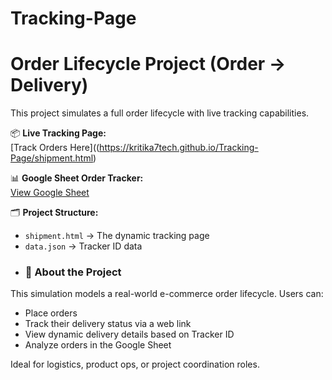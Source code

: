 # Tracking-Page
# Order Lifecycle Project (Order → Delivery)

This project simulates a full order lifecycle with live tracking capabilities.

📦 **Live Tracking Page:**  
[Track Orders Here]((https://kritika7tech.github.io/Tracking-Page/shipment.html)

📊 **Google Sheet Order Tracker:**  
[View Google Sheet](https://docs.google.com/spreadsheets/d/e/2PACX-1vR2gUmEMtULIC3xGAbpwM_gQb0VPMcQNIhP6UuGBvoWWsBx69HQCfc2RiLMAlBAVt6l8EdsLUBf_YzS/pubhtml)

🗂 **Project Structure:**
- `shipment.html` → The dynamic tracking page
- `data.json` → Tracker ID data
- ### 💼 About the Project

This simulation models a real-world e-commerce order lifecycle. Users can:

- Place orders
- Track their delivery status via a web link
- View dynamic delivery details based on Tracker ID
- Analyze orders in the Google Sheet

Ideal for logistics, product ops, or project coordination roles.

